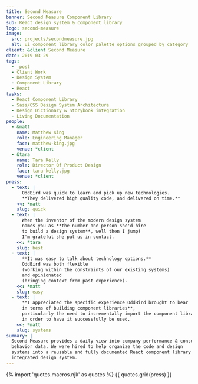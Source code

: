 ```yaml
---
title: Second Measure
banner: Second Measure Component Library
sub: React design system & component library
logo: second-measure
image:
  src: projects/secondmeasure.jpg
  alt: ui component library color palette options grouped by category
client: &client Second Measure
date: 2019-03-29
tags:
  - _post
  - Client Work
  - Design System
  - Component Library
  - React
tasks:
  - React Component Library
  - Sass/CSS Design System Architecture
  - Design Dictionary & Storybook integration
  - Living Documentation
people:
  - &matt
    name: Matthew King
    role: Engineering Manager
    face: matthew-king.jpg
    venue: *client
  - &tara
    name: Tara Kelly
    role: Director Of Product Design
    face: tara-kelly.jpg
    venue: *client
press:
  - text: |
      OddBird was quick to learn and pick up new technologies.
      **They delivered high quality code, and delivered on time.**
    <<: *matt
    slug: quick
  - text: |
      When the inventor of the modern design system
      names you as **the number one person she'd hire
      to build a design system**, well then I jump!
      I'm grateful she put us in contact.
    <<: *tara
    slug: best
  - text: |
      **It was easy to talk about technology options.**
      OddBird was both flexible
      (working within the constraints of our existing systems)
      and opinionated
      (bringing context from past experience).
    <<: *matt
    slug: easy
  - text: |
      **I appreciated the specific experience OddBird brought to bear
      in terms of building component libraries**,
      particularly the need to incrementally import the component library
      in order to have it successfully be used.
    <<: *matt
    slug: systems
summary: |
  Second Measure provides a daily view into company performance & consumer
  behavior data. We were hired to help organize the code and design
  systems into a reusable and fully documented React component library and
  integrated design system.
---
```


{% import 'quotes.macros.njk' as quotes %}
{{ quotes.grid(press) }}
